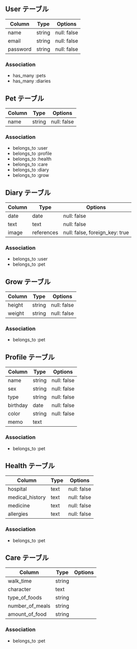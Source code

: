 ## User テーブル

|  Column            |  Type               |  Options          |
| ------------------ | ------------------- | ----------------- |
| name               | string              | null: false       |
| email              | string              | null: false       |
| password           | string              | null: false       |

### Association
- has_many :pets
- has_many :diaries

## Pet テーブル

|  Column            |  Type            |  Options                         |
| ------------------ | ---------------- | -------------------------------- |
| name               | string           | null: false                      |

### Association
- belongs_to :user
- belongs_to :profile
- belongs_to :health
- belongs_to :care
- belongs_to :diary
- belongs_to :grow

## Diary テーブル

|  Column            |  Type               |  Options                        |
| ------------------ | ------------------- | ------------------------------- |
| date               | date                | null: false                     |
| text               | text                | null: false                     |
| image              | references          | null: false, foreign_key: true  |

### Association
- belongs_to :user
- belongs_to :pet

## Grow テーブル

|  Column            |  Type               |  Options           |
| ------------------ | ------------------- | ------------------ |
| height             | string              | null: false        |
| weight             | string              | null: false        |
### Association
- belongs_to :pet

## Profile テーブル
|  Column            |  Type            |  Options              |
| ------------------ | ---------------- | --------------------- |
| name               | string           | null: false           |
| sex                | string           | null: false           |
| type               | string           | null: false           |
| birthday           | date             | null: false           |
| color              | string           | null: false           |
| memo               | text             |                       |

### Association
- belongs_to :pet


## Health テーブル
|  Column            |  Type            |  Options              |
| ------------------ | ---------------- | --------------------- |
| hospital           | text             | null: false           |
| medical_history    | text             | null: false           |
| medicine           | text             | null: false           |
| allergies          | text             | null: false           |

### Association
- belongs_to :pet

## Care テーブル
|  Column            |  Type            |  Options              |
| ------------------ | ---------------- | --------------------- |
| walk_time          | string           |                       |
| character          | text             |                       |
| type_of_foods      | string           |                       |
| number_of_meals    | string           |                       |
| amount_of_food     | string           |                       |

### Association
- belongs_to :pet